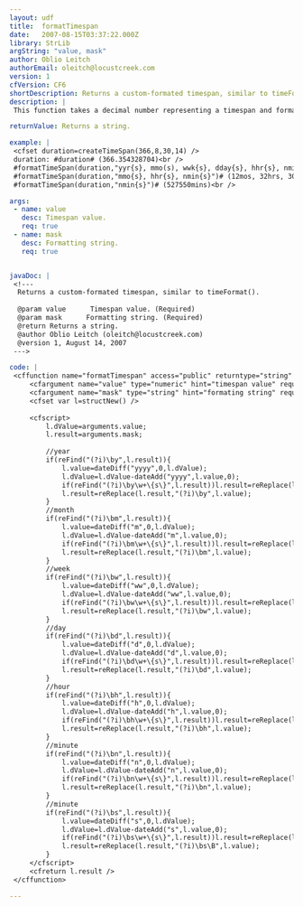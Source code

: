 ```yaml
---
layout: udf
title:  formatTimespan
date:   2007-08-15T03:37:22.000Z
library: StrLib
argString: "value, mask"
author: Oblio Leitch
authorEmail: oleitch@locustcreek.com
version: 1
cfVersion: CF6
shortDescription: Returns a custom-formated timespan, similar to timeFormat().
description: |
 This function takes a decimal number representing a timespan and formats it to fit a mask; similar to timeFormat().  Within the mask, it will replace the first formating char (y,m,w,d,h,n,s) with the number of those units.  That value is then removed from the total.  The addition of {s} can be used for conditionally adding the plural.

returnValue: Returns a string.

example: |
 <cfset duration=createTimeSpan(366,8,30,14) />
 duration: #duration# (366.354328704)<br />
 #formatTimeSpan(duration,"yyr{s}, mmo(s), wwk{s}, dday{s}, hhr{s}, nmin{s}, ssec{s}")# (1yr, 0mo(s), 0wks, 1day, 8hrs, 30mins, 14secs)<br />
 #formatTimeSpan(duration,"mmo{s}, hhr{s}, nmin{s}")# (12mos, 32hrs, 30mins)<br />
 #formatTimeSpan(duration,"nmin{s}")# (527550mins)<br />

args:
 - name: value
   desc: Timespan value.
   req: true
 - name: mask
   desc: Formatting string.
   req: true


javaDoc: |
 <!---
  Returns a custom-formated timespan, similar to timeFormat().
  
  @param value      Timespan value. (Required)
  @param mask      Formatting string. (Required)
  @return Returns a string. 
  @author Oblio Leitch (oleitch@locustcreek.com) 
  @version 1, August 14, 2007 
 --->

code: |
 <cffunction name="formatTimespan" access="public" returntype="string" output="no">
     <cfargument name="value" type="numeric" hint="timespan value" required="yes" />
     <cfargument name="mask" type="string" hint="formating string" required="yes" />
     <cfset var l=structNew() />
 
     <cfscript>
         l.dValue=arguments.value;
         l.result=arguments.mask;
 
         //year
         if(reFind("(?i)\by",l.result)){
             l.value=dateDiff("yyyy",0,l.dValue);
             l.dValue=l.dValue-dateAdd("yyyy",l.value,0);
             if(reFind("(?i)\by\w+\{s\}",l.result))l.result=reReplace(l.result,"\{s\}",iif(l.value eq 1,de(""),de("s")));
             l.result=reReplace(l.result,"(?i)\by",l.value);
         }
         //month
         if(reFind("(?i)\bm",l.result)){
             l.value=dateDiff("m",0,l.dValue);
             l.dValue=l.dValue-dateAdd("m",l.value,0);
             if(reFind("(?i)\bm\w+\{s\}",l.result))l.result=reReplace(l.result,"\{s\}",iif(l.value eq 1,de(""),de("s")));
             l.result=reReplace(l.result,"(?i)\bm",l.value);
         }
         //week
         if(reFind("(?i)\bw",l.result)){
             l.value=dateDiff("ww",0,l.dValue);
             l.dValue=l.dValue-dateAdd("ww",l.value,0);
             if(reFind("(?i)\bw\w+\{s\}",l.result))l.result=reReplace(l.result,"\{s\}",iif(l.value eq 1,de(""),de("s")));
             l.result=reReplace(l.result,"(?i)\bw",l.value);
         }
         //day
         if(reFind("(?i)\bd",l.result)){
             l.value=dateDiff("d",0,l.dValue);
             l.dValue=l.dValue-dateAdd("d",l.value,0);
             if(reFind("(?i)\bd\w+\{s\}",l.result))l.result=reReplace(l.result,"\{s\}",iif(l.value eq 1,de(""),de("s")));
             l.result=reReplace(l.result,"(?i)\bd",l.value);
         }
         //hour
         if(reFind("(?i)\bh",l.result)){
             l.value=dateDiff("h",0,l.dValue);
             l.dValue=l.dValue-dateAdd("h",l.value,0);
             if(reFind("(?i)\bh\w+\{s\}",l.result))l.result=reReplace(l.result,"\{s\}",iif(l.value eq 1,de(""),de("s")));
             l.result=reReplace(l.result,"(?i)\bh",l.value);
         }
         //minute
         if(reFind("(?i)\bn",l.result)){
             l.value=dateDiff("n",0,l.dValue);
             l.dValue=l.dValue-dateAdd("n",l.value,0);
             if(reFind("(?i)\bn\w+\{s\}",l.result))l.result=reReplace(l.result,"\{s\}",iif(l.value eq 1,de(""),de("s")));
             l.result=reReplace(l.result,"(?i)\bn",l.value);
         }
         //minute
         if(reFind("(?i)\bs",l.result)){
             l.value=dateDiff("s",0,l.dValue);
             l.dValue=l.dValue-dateAdd("s",l.value,0);
             if(reFind("(?i)\bs\w+\{s\}",l.result))l.result=reReplace(l.result,"\{s\}",iif(l.value eq 1,de(""),de("s")));
             l.result=reReplace(l.result,"(?i)\bs\B",l.value);
         }
     </cfscript>
     <cfreturn l.result />
 </cffunction>

---
```


